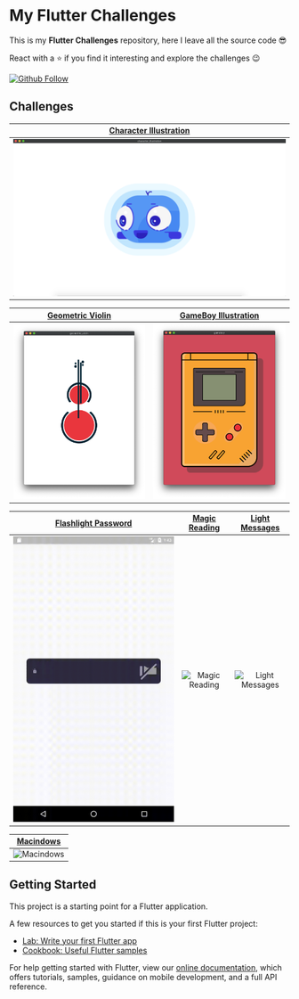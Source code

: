 # My Flutter Challenges

This is my **Flutter Challenges** repository, here I leave all the source code 😎

React with a ⭐️ if you find it interesting and explore the challenges 😉

[![Github Follow](https://img.shields.io/github/followers/zaumaiano?style=social)](https://github.com/zaumaiano)

## Challenges

| [Character Illustration](https://github.com/zaumaiano/my-flutter-challenges/blob/main/character_illustration/lib/app.dart) |
|:-:|
|![Character Illustration](covers/character_illustration.png)|

| [Geometric Violin](https://github.com/zaumaiano/my-flutter-challenges/blob/main/geometric_violin/lib/app.dart) | [GameBoy Illustration](https://github.com/zaumaiano/my-flutter-challenges/blob/main/gameboy/lib/app.dart) |
|:-:|:-:|
|![Geometric Violin](covers/geometric_violin.png)|![GameBoy](covers/gameboy.png)

| [Flashlight Password](https://github.com/zaumaiano/my-flutter-challenges/blob/main/flashlight_password/lib/app.dart) | [Magic Reading](https://github.com/zaumaiano/my-flutter-challenges/blob/main/magic_reading/lib/app.dart) | [Light Messages](https://github.com/zaumaiano/my-flutter-challenges/blob/main/light_messages/lib/app.dart) |
|:-:|:-:|:-:|
|![Flashlight Password](covers/flashlight_password.gif)|![Magic Reading](covers/magic_reading.gif)|![Light Messages](covers/light_messages.gif)|

| [Macindows](https://github.com/zaumaiano/my-flutter-challenges/blob/main/macindows/lib/app.dart) |
|:-:|
|![Macindows](covers/macindows.gif)|

## Getting Started

This project is a starting point for a Flutter application.

A few resources to get you started if this is your first Flutter project:

- [Lab: Write your first Flutter app](https://flutter.io/docs/get-started/codelab)
- [Cookbook: Useful Flutter samples](https://flutter.io/docs/cookbook)

For help getting started with Flutter, view our 
[online documentation](https://flutter.io/docs), which offers tutorials, 
samples, guidance on mobile development, and a full API reference.
